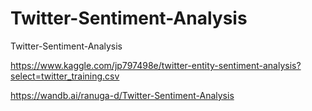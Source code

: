 # Twitter-Sentiment-Analysis
Twitter-Sentiment-Analysis

https://www.kaggle.com/jp797498e/twitter-entity-sentiment-analysis?select=twitter_training.csv

https://wandb.ai/ranuga-d/Twitter-Sentiment-Analysis

